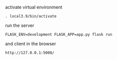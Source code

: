 activate virtual environment
```
. local3.9/bin/activate
```
run the server
```
FLASK_ENV=development FLASK_APP=app.py flask run
```
and client in the browser
```
http://127.0.0.1:5000/
```
